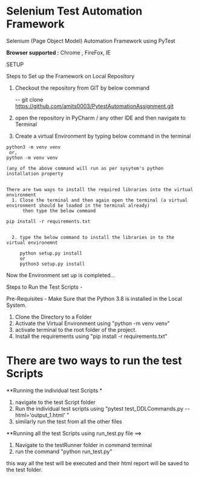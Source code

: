 # Selenium Test Automation Framework 

Selenium (Page Object Model) Automation Framework using PyTest

**Browser supported :** Chrome , FireFox, IE 

SETUP 

Steps to Set up the Framework on Local Repository
  1. Checkout the repository from GIT by below command

     -- git clone https://github.com/amits0003/PytestAutomationAssignment.git

  2. open the repository in PyCharm / any other IDE and then navigate to Terminal

  3. Create a virtual Environment by typing below command in the terminal

    python3 -m venv venv
     or,
    python -m venv venv

    (any of the above command will run as per sysytem's python installation property


    There are two ways to install the required libraries into the virtual environment
      1. Close the terminal and then again open the terminal (a virtual environment should be loaded in the terminal already)
          then type the below command

    pip install -r requirements.txt


      2. type the below command to install the libraries in to the  virtual environemnt

         python setup.py install
         or
         python3 setup.py install

Now the Environment set up is completed...


Steps to Run the Test Scripts - 

Pre-Requisites - Make Sure that the Python 3.8 is installed in the Local System.

1. Clone the Directory to a Folder
2. Activate the Virtual Environment using "python -m venv venv"
3. activate terminal to the root folder of the project.
4. Install the requirements using "pip install -r requirements.txt"

# There are two ways to run the test Scripts 

**Running the individual test Scripts *
1. navigate to the test Script folder
2. Run the individual test scripts using "pytest test_DDLCommands.py --html='output_1.html' " 
3. similarly run the test from all the other files


**Running all the test Scripts using run_test.py file ==>

1. Navigate to the testRunner folder in command terminal
2. run the command "python run_test.py"

this way all the test will be executed and their html report will be saved to the test folder.








